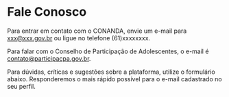 # Fale Conosco

Para entrar em contato com o CONANDA, envie um e-mail para xxx@xxx.gov.br ou ligue no telefone (61)xxxxxxxx.

Para falar com o Conselho de Participação de Adolescentes, o e-mail é contato@participacpa.gov.br.

Para dúvidas, críticas e sugestões sobre a plataforma, utilize o formulário abaixo. Responderemos o mais rápido possível para o e-mail cadastrado no seu perfil.
